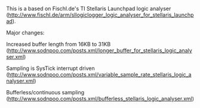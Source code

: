 This is a based on Fischl.de's TI Stellaris Launchpad logic analyser (http://www.fischl.de/arm/sllogiclogger_logic_analyser_for_stellaris_launchpad). 

Major changes:

Increased buffer length from 16KB to 31KB (http://www.sodnpoo.com/posts.xml/longer_buffer_for_stellaris_logic_analyser.xml)

Sampling is SysTick interrupt driven (http://www.sodnpoo.com/posts.xml/variable_sample_rate_stellaris_logic_analyser.xml)

Bufferless/continuous sampling (http://www.sodnpoo.com/posts.xml/bufferless_stellaris_logic_analyser.xml)
